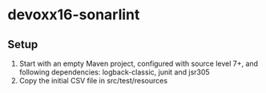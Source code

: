 # devoxx16-sonarlint

## Setup

1. Start with an empty Maven project, configured with source level 7+, and following dependencies: logback-classic, junit and jsr305
2. Copy the initial CSV file in src/test/resources
